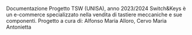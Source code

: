 Documentazione Progetto TSW (UNISA), anno 2023/2024
Switch&Keys è un e-commerce specializzato nella vendita di tastiere meccaniche e sue componenti.
Progetto a cura di:
Alfonso Maria Alloro,
Cervo Maria Antonietta
